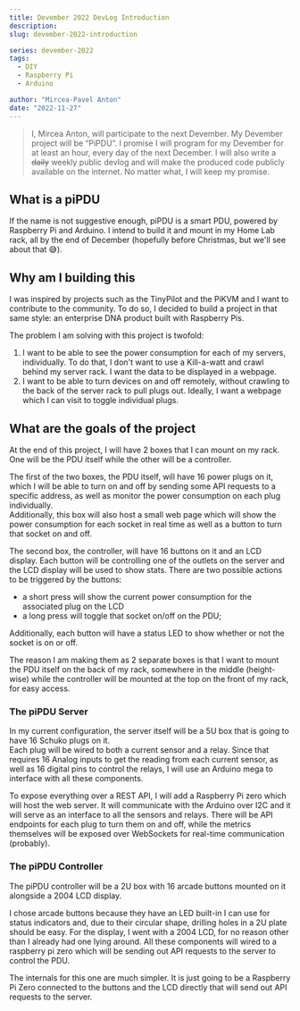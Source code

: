 ```yaml
---
title: Devember 2022 DevLog Introduction
description:
slug: devember-2022-introduction

series: devember-2022
tags:
  - DIY
  - Raspberry Pi
  - Arduino

author: "Mircea-Pavel Anton"
date: "2022-11-27"
---
```


> I, Mircea Anton, will participate to the next Devember. My Devember project will be “PiPDU”. I promise I will program for my Devember for at least an hour, every day of the next December. I will also write a ~~daily~~ weekly public devlog and will make the produced code publicly available on the internet. No matter what, I will keep my promise.

## What is a piPDU

If the name is not suggestive enough, piPDU is a smart PDU, powered by Raspberry Pi and Arduino. I intend to build it and mount in my Home Lab rack, all by the end of December (hopefully before Christmas, but we'll see about that 😅).

## Why am I building this

I was inspired by projects such as the TinyPilot and the PiKVM and I want to contribute to the community. To do so, I decided to build a project in that same style: an enterprise DNA product built with Raspberry Pis.

The problem I am solving with this project is twofold:

1. I want to be able to see the power consumption for each of my servers, individually. To do that, I don't want to use a Kill-a-watt and crawl behind my server rack. I want the data to be displayed in a webpage.
2. I want to be able to turn devices on and off remotely, without crawling to the back of the server rack to pull plugs out. Ideally, I want a webpage which I can visit to toggle individual plugs.

## What are the goals of the project

At the end of this project, I will have 2 boxes that I can mount on my rack. One will be the PDU itself while the other will be a controller.

The first of the two boxes, the PDU itself, will have 16 power plugs on it, which I will be able to turn on and off by sending some API requests to a specific address, as well as monitor the power consumption on each plug individually.  
Additionally, this box will also host a small web page which will show the power consumption for each socket in real time as well as a button to turn that socket on and off.

The second box, the controller, will have 16 buttons on it and an LCD display. Each button will be controlling one of the outlets on the server and the LCD display will be used to show stats. There are two possible actions to be triggered by the buttons:

- a short press will show the current power consumption for the associated plug on the LCD
- a long press will toggle that socket on/off on the PDU;

Additionally, each button will have a status LED to show whether or not the socket is on or off.

The reason I am making them as 2 separate boxes is that I want to mount the PDU itself on the back of my rack, somewhere in the middle (height-wise) while the controller will be mounted at the top on the front of my rack, for easy access.

### The piPDU Server
<!-- todo add image here? -->
In my current configuration, the server itself will be a 5U box that is going to have 16 Schuko plugs on it.  
Each plug will be wired to both a current sensor and a relay. Since that requires 16 Analog inputs to get the reading from each current sensor, as well as 16 digital pins to control the relays, I will use an Arduino mega to interface with all these components.

To expose everything over a REST API, I will add a Raspberry Pi zero which will host the web server. It will communicate with the Arduino over I2C and it will serve as an interface to all the sensors and relays. There will be API endpoints for each plug to turn them on and off, while the metrics themselves will be exposed over WebSockets for real-time communication (probably).

### The piPDU Controller
<!-- todo add image here? -->
The piPDU controller will be a 2U box with 16 arcade buttons mounted on it alongside a 2004 LCD display.

I chose arcade buttons because they have an LED built-in I can use for status indicators and, due to their circular shape, drilling holes in a 2U plate should be easy. For the display, I went with a 2004 LCD, for no reason other than I already had one lying around.   All these components will wired to a raspberry pi zero which will be sending out API requests to the server to control the PDU.

The internals for this one are much simpler. It is just going to be a Raspberry Pi Zero connected to the buttons and the LCD directly that will send out API requests to the server.
